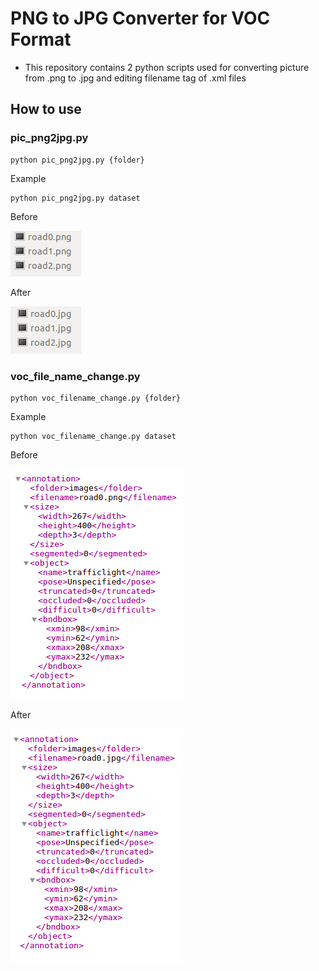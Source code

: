 # PNG to JPG Converter for VOC Format

- This repository contains 2 python scripts used for converting picture from .png to .jpg and editing filename tag of .xml files

## How to use

### pic_png2jpg.py

    python pic_png2jpg.py {folder}

Example

    python pic_png2jpg.py dataset

Before

![Image1](https://raw.githubusercontent.com/chunmusic/png2jpg_voc_converter/master/screenshot/convert_before.png)

After

![Image2](https://raw.githubusercontent.com/chunmusic/png2jpg_voc_converter/master/screenshot/convert_after.png)

### voc_file_name_change.py

    python voc_filename_change.py {folder}

Example

    python voc_filename_change.py dataset

Before

![Image3](https://raw.githubusercontent.com/chunmusic/png2jpg_voc_converter/master/screenshot/voc_before.png)

After

![Image4](https://raw.githubusercontent.com/chunmusic/png2jpg_voc_converter/master/screenshot/voc_after.png)
